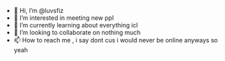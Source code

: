 - 👋 Hi, I’m @luvsfiz
- 👀 I’m interested in meeting new ppl 
- 🌱 I’m currently learning about everything icl
- 💞️ I’m looking to collaborate on nothing much 
- 📫 How to reach me , i say dont cus i would never be online anyways so yeah 

<!---
luvsfiz/luvsfiz is a ✨ special ✨ repository because its `README.md` (this file) appears on your GitHub profile.
You can click the Preview link to take a look at your changes.
--->
